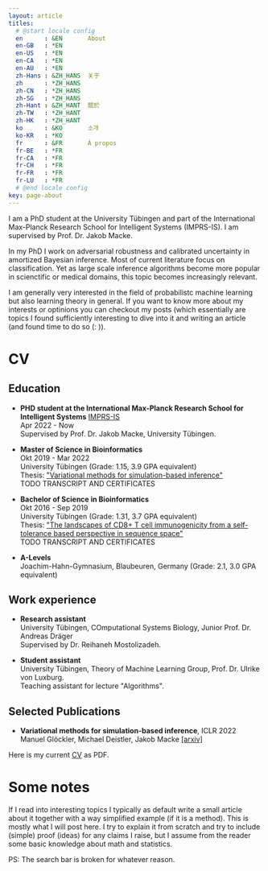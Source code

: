 ```yaml
---
layout: article
titles:
  # @start locale config
  en      : &EN       About
  en-GB   : *EN
  en-US   : *EN
  en-CA   : *EN
  en-AU   : *EN
  zh-Hans : &ZH_HANS  关于
  zh      : *ZH_HANS
  zh-CN   : *ZH_HANS
  zh-SG   : *ZH_HANS
  zh-Hant : &ZH_HANT  關於
  zh-TW   : *ZH_HANT
  zh-HK   : *ZH_HANT
  ko      : &KO       소개
  ko-KR   : *KO
  fr      : &FR       À propos
  fr-BE   : *FR
  fr-CA   : *FR
  fr-CH   : *FR
  fr-FR   : *FR
  fr-LU   : *FR
  # @end locale config
key: page-about
---
```



I am a PhD student at the University Tübingen and part of the International Max-Planck Research School for Intelligent Systems (IMPRS-IS). I am supervised by Prof. Dr. Jakob Macke.

In my PhD I work on adversarial robustness and calibrated uncertainty in amortized Bayesian inference. Most of current literature focus on classification. Yet as large scale inference algorithms become more popular in scienctific or medical domains, this topic becomes increasingly relevant.


I am generally very interested in the field of probabilistc machine learning but also learning theory in general. If you want to know more about my interests or optinions you can checkout my posts (which essentially are topics I found sufficiently interesting to dive into it and writing an article (and found time to do so (: )).
# CV

## Education

* **PHD student at the International Max-Planck Research School for Intelligent Systems** [IMPRS-IS](https://imprs.is.mpg.de/)\
  Apr 2022 - Now\
  Supervised by Prof. Dr. Jakob Macke, University Tübingen.

* **Master of Science in Bioinformatics**\
  Okt 2019 - Mar 2022\
  University Tübingen (Grade: 1.15, 3.9 GPA equivalent)\
  Thesis: ["Variational methods for simulation-based inference"](assests/../FINAL_thesis_version.pdf)\
  TODO TRANSCRIPT AND CERTIFICATES

* **Bachelor of Science in Bioinformatics**\
  Okt 2016 - Sep 2019\
  University Tübingen (Grade: 1.31, 3.7 GPA equivalent)\
  Thesis:  ["The landscapes of CD8+ T cell immunogenicity from a self-tolerance based perspective in sequence space"](assets/bachelor_thesis.pdf)\
  TODO TRANSCRIPT AND CERTIFICATES

* **A-Levels**\
  Joachim-Hahn-Gymnasium, Blaubeuren, Germany (Grade: 2.1, 3.0 GPA equivalent)

## Work experience

* **Research assistant**\
  University Tübingen, COmputational Systems Biology, Junior Prof. Dr. Andreas Dräger\
  Supervised by Dr. Reihaneh Mostolizadeh.

* **Student assistant**\
  University Tübingen, Theory of Machine Learning Group, Prof. Dr. Ulrike von Luxburg.\
  Teaching assistant for lecture "Algorithms".

## Selected Publications

* **Variational methods for simulation-based inference**, ICLR 2022\
  Manuel Glöckler, Michael Deistler, Jakob Macke [[arxiv]](https://arxiv.org/abs/2203.04176)


Here is my current [CV](/assets/cv.pdf) as PDF.

# Some notes

If I read into interesting topics I typically as default write a small article about it together with a way simplified example (if it is a method). This is mostly what I will post here. I try to explain it from scratch and try to include (simple) proof (ideas) for any claims I raise, but I assume from the reader some basic knowledge about math and statistics.

PS: The search bar is broken for whatever reason.